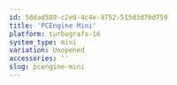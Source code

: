 ```yaml
---
id: 58dad580-c2e0-4c4e-9752-515d3d70d759
title: 'PCEngine Mini'
platform: turbografx-16
system_type: mini
variation: Unopened
accessories: ''
slug: pcengine-mini
---
```

